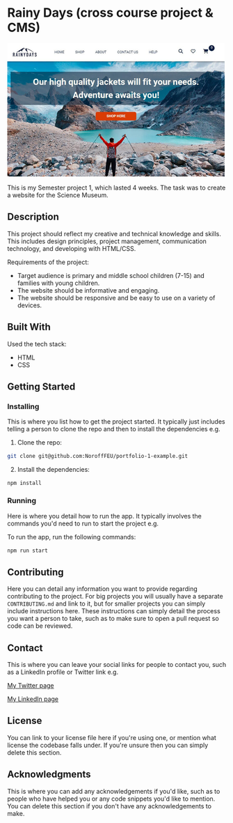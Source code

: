 # Rainy Days (cross course project & CMS)

<img src="/images/rainyDaysScreenshoot.jpg" width="500">


This is my Semester project 1, which lasted 4 weeks. The task was to create a website for the Science Museum.

## Description

This project should reflect my creative and technical knowledge and skills. This includes design principles, project management, communication technology,
and developing with HTML/CSS.

Requirements of the project:

- Target audience is primary and middle school children (7-15) and families with young children.
- The website should be informative and engaging.
- The website should be responsive and be easy to use on a variety of devices.

## Built With

Used the tech stack: 

- HTML
- CSS

## Getting Started

### Installing

This is where you list how to get the project started. It typically just includes telling a person to clone the repo and then to install the dependencies e.g.

1. Clone the repo:

```bash
git clone git@github.com:NoroffFEU/portfolio-1-example.git
```

2. Install the dependencies:

```
npm install
```

### Running

Here is where you detail how to run the app. It typically involves the commands you'd need to run to start the project e.g.

To run the app, run the following commands:

```bash
npm run start
```

## Contributing

Here you can detail any information you want to provide regarding contributing to the project. For big projects you will usually have a separate `CONTRIBUTING.md` and link to it, but for smaller projects you can simply include instructions here. These instructions can simply detail the process you want a person to take, such as to make sure to open a pull request so code can be reviewed.

## Contact

This is where you can leave your social links for people to contact you, such as a LinkedIn profile or Twitter link e.g.

[My Twitter page](www.twitter.com)

[My LinkedIn page](www.linkedin.com)

## License

You can link to your license file here if you're using one, or mention what license the codebase falls under. If you're unsure then you can simply delete this section.

## Acknowledgments

This is where you can add any acknowledgements if you'd like, such as to people who have helped you or any code snippets you'd like to mention. You can delete this section if you don't have any acknowledgements to make.
